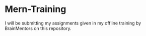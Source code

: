 # Mern-Training
I will be submitting my assignments given in my offline training by BrainMentors on this repository. 
